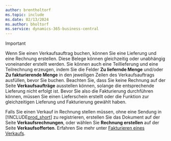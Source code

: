 ```yaml
---
author: brentholtorf
ms.topic: include
ms.date: 02/13/2024
ms.author: bholtorf
ms.service: dynamics-365-business-central
---
```

> [!IMPORTANT]
> Wenn Sie einen Verkaufsauftrag buchen, können Sie eine Lieferung und eine Rechnung erstellen. Diese Belege können gleichzeitig oder unabhängig voneinander erstellt werden. Sie können auch eine Teillieferung und eine Teilrechnung erzeugen, indem Sie die Felder **Zu liefernde Menge** und/oder **Zu fakturierende Menge** in den jeweiligen Zeilen des Verkaufsauftrags ausfüllen, bevor Sie buchen. Beachten Sie, dass Sie keine Rechnung auf der Seite **Verkaufsaufträge** ausstellen können, solange die entsprechende Lieferung nicht erfolgt ist. Bevor Sie also die Fakturierung durchführen können, müssen Sie einen Lieferschein erstellt oder die Funktion zur gleichzeitigen Lieferung und Fakturierung gewählt haben.
>
> Falls Sie einen Verkauf in Rechnung stellen müssen, ohne eine Sendung in [!INCLUDE[prod_short](prod_short.md)] zu registrieren, erstellen Sie das Dokument auf der Seite **Verkaufsrechnungen**, oder wählen Sie **Rechnung erstellen** auf der Seite **Verkaufsofferten**. Erfahren Sie mehr unter [Fakturieren eines Verkaufs](../sales-how-invoice-sales.md).
